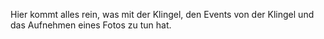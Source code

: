 Hier kommt alles rein, was mit der Klingel, den Events von der Klingel und das Aufnehmen eines Fotos zu tun hat.
